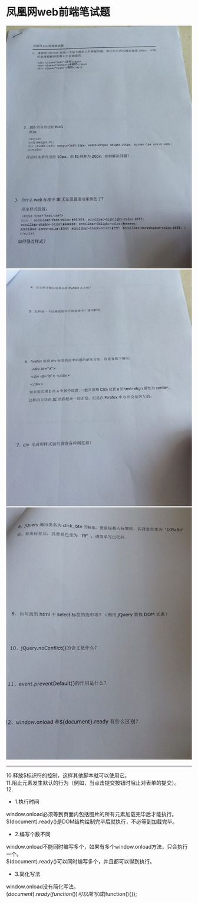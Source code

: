 # 凤凰网web前端笔试题

![](page1.jpg)
![](page2.jpg)
![](page3.jpg)

----------

10.释放$标识符的控制，这样其他脚本就可以使用它。   
11.阻止元素发生默认的行为（例如，当点击提交按钮时阻止对表单的提交）。   
12.

- 1.执行时间 

window.onload必须等到页面内包括图片的所有元素加载完毕后才能执行。   
$(document).ready()是DOM结构绘制完毕后就执行，不必等到加载完毕。 



- 2.编写个数不同 

window.onload不能同时编写多个，如果有多个window.onload方法，只会执行一个。   
$(document).ready()可以同时编写多个，并且都可以得到执行。 



- 3.简化写法 

window.onload没有简化写法。   
$(document).ready(function(){})可以简写成$(function(){});